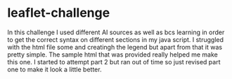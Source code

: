 # leaflet-challenge
In this challenge I used different AI sources as well as bcs learning in order to get the correct syntax on different sections in my java script. 
I struggled with the html file some and creatingh the legend but apart from that it was pretty simple. The sample html that was provided really helped me make this one. I started to attempt part 2 but ran out of time so just revised part one to make it look a little better. 
